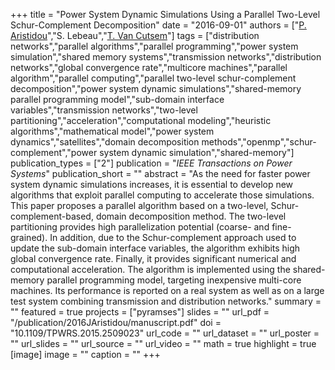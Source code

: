 +++
title = "Power System Dynamic Simulations Using a Parallel Two-Level Schur-Complement Decomposition"
date = "2016-09-01"
authors = ["[P. Aristidou](https://sps.cut.ac.cy/authors/p-aristidou)","S. Lebeau","[T. Van Cutsem](https://scholar.google.com/citations?user=rFDmBaIAAAAJ)"]
tags = ["distribution networks","parallel algorithms","parallel programming","power system simulation","shared memory systems","transmission networks","distribution networks","global convergence rate","multicore machines","parallel algorithm","parallel computing","parallel two-level schur-complement decomposition","power system dynamic simulations","shared-memory parallel programming model","sub-domain interface variables","transmission networks","two-level partitioning","acceleration","computational modeling","heuristic algorithms","mathematical model","power system dynamics","satellites","domain decomposition methods","openmp","schur-complement","power system dynamic simulation","shared-memory"]
publication_types = ["2"]
publication = "_IEEE Transactions on Power Systems_"
publication_short = ""
abstract = "As the need for faster power system dynamic simulations increases, it is essential to develop new algorithms that exploit parallel computing to accelerate those simulations. This paper proposes a parallel algorithm based on a two-level, Schur-complement-based, domain decomposition method. The two-level partitioning provides high parallelization potential (coarse- and fine-grained). In addition, due to the Schur-complement approach used to update the sub-domain interface variables, the algorithm exhibits high global convergence rate. Finally, it provides significant numerical and computational acceleration. The algorithm is implemented using the shared-memory parallel programming model, targeting inexpensive multi-core machines. Its performance is reported on a real system as well as on a large test system combining transmission and distribution networks."
summary = ""
featured = true
projects = ["pyramses"]
slides = ""
url_pdf = "/publication/2016JAristidou/manuscript.pdf"
doi = "10.1109/TPWRS.2015.2509023"
url_code = ""
url_dataset = ""
url_poster = ""
url_slides = ""
url_source = ""
url_video = ""
math = true
highlight = true
[image]
image = ""
caption = ""
+++

